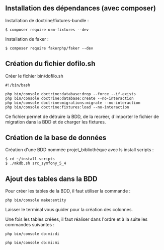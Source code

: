 ## Installation des dépendances (avec composer)
Installation de doctrine/fixtures-bundle :
```
$ composer require orm-fixtures --dev
```

Installation de faker :
```
$ composer require fakerphp/faker --dev
```
## Création du fichier dofilo.sh
Créer le fichier bin/dofilo.sh
```
#!/bin/bash

php bin/console doctrine:database:drop --force --if-exists
php bin/console doctrine:database:create --no-interaction
php bin/console doctrine:migrations:migrate --no-interaction
php bin/console doctrine:fixtures:load --no-interaction
```
Ce fichier permet de détruire la BDD, de la recréer, d'importer le fichier de migration dans la BDD et de charger les fixtures.

## Création de la base de données
Création d'une BDD nommée projet_bibliothèque avec ls install scripts :
```
$ cd ~/install-scripts
$ ./mkdb.sh src_symfony_5_4
```

## Ajout des tables dans la BDD

Pour créer les tables de la BDD, il faut utiliser la commande : 
```
php bin/console make:entity
```
Laisser le terminal vous guider pour la création des colonnes. 

Une fois les tables créées, il faut réaliser dans l'ordre et à la suite les commandes suivantes : 
```
php bin/console do:mi:di
```
```
php bin/console do:mi:mi
```
